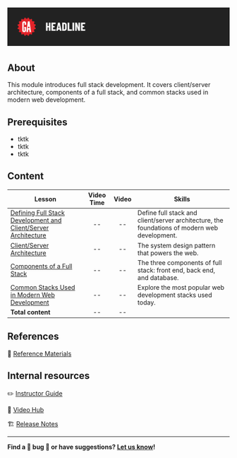 # ![[Intro to Full-Stack Development]](./assets/tktk-hero.png)

## About

This module introduces full stack development. It covers client/server architecture, components of a full stack, and common stacks used in modern web development. 

## Prerequisites

- tktk
- tktk
- tktk

## Content

| Lesson | Video Time | Video | Skills |
| ------ |:----------:|:-----:| ------ |
| [Defining Full Stack Development and Client/Server Architecture](./defining-full-stack-dev-and-client-server-architecture/README.md) | -- | -- | Define full stack and client/server architecture, the foundations of modern web development. |
| [Client/Server Architecture](./client-server-architecture/README.md) | -- | -- | The system design pattern that powers the web. |
| [Components of a Full Stack](./components-of-a-full-stack/README.md) | -- | -- | The three components of full stack: front end, back end, and database. |
| [Common Stacks Used in Modern Web Development](./common-stacks-in-modern-web-dev/README.md) | -- | -- | Explore the most popular web development stacks used today. |
| **Total content**                                        | -- | -- |                     |


## References

📖 [Reference Materials](./references/README.md)


## Internal resources

✏️ [Instructor Guide](./internal-resources/instructor-guide.md)

🎥 [Video Hub](./internal-resources/video-hub/README.md)

🏗️ [Release Notes](./internal-resources/release-notes.md)

---

**Find a 👾 bug 👾 or have suggestions? [Let us know](https://git.generalassemb.ly/modular-curriculum-all-courses/universal-resources-internal/blob/main/module-feedback.md)!**
